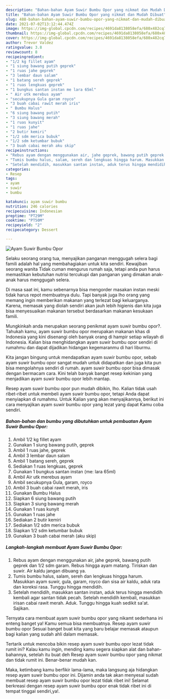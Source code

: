 ```yaml
---
description: "Bahan-bahan Ayam Suwir Bumbu Opor yang nikmat dan Mudah Dibuat"
title: "Bahan-bahan Ayam Suwir Bumbu Opor yang nikmat dan Mudah Dibuat"
slug: 488-bahan-bahan-ayam-suwir-bumbu-opor-yang-nikmat-dan-mudah-dibuat
date: 2021-07-02T13:12:44.474Z
image: https://img-global.cpcdn.com/recipes/4691da8138058efa/680x482cq70/ayam-suwir-bumbu-opor-foto-resep-utama.jpg
thumbnail: https://img-global.cpcdn.com/recipes/4691da8138058efa/680x482cq70/ayam-suwir-bumbu-opor-foto-resep-utama.jpg
cover: https://img-global.cpcdn.com/recipes/4691da8138058efa/680x482cq70/ayam-suwir-bumbu-opor-foto-resep-utama.jpg
author: Trevor Valdez
ratingvalue: 3.8
reviewcount: 8
recipeingredient:
- "1/2 kg fillet ayam"
- "1 siung bawang putih geprek"
- "1 ruas jahe geprek"
- "3 lembar daun salam"
- "1 batang sereh geprek"
- "1 ruas lengkuas geprek"
- "1 bungkus santan instan me lara 65ml"
- " Air utk merebus ayam"
- "secukupnya Gula garam royco"
- "3 buah cabai rawit merah iris"
- " Bumbu Halus"
- "6 siung bawang putih"
- "3 siung bawang merah"
- "1 ruas kunyit"
- "1 ruas jahe"
- "2 butir kemiri"
- "1/2 sdm merica bubuk"
- "1/2 sdm ketumbar bubuk"
- "3 buah cabai merah aku skip"
recipeinstructions:
- "Rebus ayam dengan menggunakan air, jahe geprek, bawang putih geprek dan 1/2 sdm garam. Rebus hingga ayam matang. Tiriskan dan suwir. Air kaldu jangan dibuang ya."
- "Tumis bumbu halus, salam, sereh dan lengkuas hingga harum. Masukkan ayam suwir, gula, garam, royco dan sisa air kaldu, aduk rata dan koreksi rasa. Tunggu hingga mendidih."
- "Setelah mendidih, masukkan santan instan, aduk terus hingga mendidih kembali agar santan tidak pecah. Setelah mendidih kembali, masukkan irisan cabai rawit merah. Aduk. Tunggu hingga kuah sedikit sa&#39;at. Sajikan."
categories:
- Resep
tags:
- ayam
- suwir
- bumbu

katakunci: ayam suwir bumbu 
nutrition: 246 calories
recipecuisine: Indonesian
preptime: "PT29M"
cooktime: "PT50M"
recipeyield: "2"
recipecategory: Dessert

---
```



![Ayam Suwir Bumbu Opor](https://img-global.cpcdn.com/recipes/4691da8138058efa/680x482cq70/ayam-suwir-bumbu-opor-foto-resep-utama.jpg)

Selaku seorang orang tua, menyajikan panganan menggugah selera bagi famili adalah hal yang membahagiakan untuk kita sendiri. Kewajiban seorang  wanita Tidak cuman mengurus rumah saja, tetapi anda pun harus memastikan kebutuhan nutrisi tercukupi dan panganan yang dimakan anak-anak harus menggugah selera.

Di masa  saat ini, kamu sebenarnya bisa mengorder masakan instan meski tidak harus repot membuatnya dulu. Tapi banyak juga lho orang yang memang ingin memberikan makanan yang terlezat bagi keluarganya. Karena, memasak yang diolah sendiri akan jauh lebih higienis dan kita juga bisa menyesuaikan makanan tersebut berdasarkan makanan kesukaan famili. 



Mungkinkah anda merupakan seorang penikmat ayam suwir bumbu opor?. Tahukah kamu, ayam suwir bumbu opor merupakan makanan khas di Indonesia yang kini disenangi oleh banyak orang di hampir setiap wilayah di Indonesia. Kalian bisa menghidangkan ayam suwir bumbu opor sendiri di rumahmu dan dapat dijadikan hidangan kegemaranmu di hari liburmu.

Kita jangan bingung untuk mendapatkan ayam suwir bumbu opor, sebab ayam suwir bumbu opor sangat mudah untuk didapatkan dan juga kita pun bisa mengolahnya sendiri di rumah. ayam suwir bumbu opor bisa dimasak dengan bermacam cara. Kini telah banyak banget resep kekinian yang menjadikan ayam suwir bumbu opor lebih mantap.

Resep ayam suwir bumbu opor pun mudah dibikin, lho. Kalian tidak usah ribet-ribet untuk membeli ayam suwir bumbu opor, tetapi Anda dapat menyiapkan di rumahmu. Untuk Kalian yang akan menyajikannya, berikut ini cara menyajikan ayam suwir bumbu opor yang lezat yang dapat Kamu coba sendiri.

<!--inarticleads1-->

##### Bahan-bahan dan bumbu yang dibutuhkan untuk pembuatan Ayam Suwir Bumbu Opor:

1. Ambil 1/2 kg fillet ayam
1. Gunakan 1 siung bawang putih, geprek
1. Ambil 1 ruas jahe, geprek
1. Ambil 3 lembar daun salam
1. Ambil 1 batang sereh, geprek
1. Sediakan 1 ruas lengkuas, geprek
1. Gunakan 1 bungkus santan instan (me: lara 65ml)
1. Ambil  Air utk merebus ayam
1. Ambil secukupnya Gula, garam, royco
1. Ambil 3 buah cabai rawit merah, iris
1. Gunakan  Bumbu Halus
1. Siapkan 6 siung bawang putih
1. Siapkan 3 siung bawang merah
1. Gunakan 1 ruas kunyit
1. Gunakan 1 ruas jahe
1. Sediakan 2 butir kemiri
1. Sediakan 1/2 sdm merica bubuk
1. Siapkan 1/2 sdm ketumbar bubuk
1. Gunakan 3 buah cabai merah (aku skip)




<!--inarticleads2-->

##### Langkah-langkah membuat Ayam Suwir Bumbu Opor:

1. Rebus ayam dengan menggunakan air, jahe geprek, bawang putih geprek dan 1/2 sdm garam. Rebus hingga ayam matang. Tiriskan dan suwir. Air kaldu jangan dibuang ya.
1. Tumis bumbu halus, salam, sereh dan lengkuas hingga harum. Masukkan ayam suwir, gula, garam, royco dan sisa air kaldu, aduk rata dan koreksi rasa. Tunggu hingga mendidih.
1. Setelah mendidih, masukkan santan instan, aduk terus hingga mendidih kembali agar santan tidak pecah. Setelah mendidih kembali, masukkan irisan cabai rawit merah. Aduk. Tunggu hingga kuah sedikit sa&#39;at. Sajikan.




Ternyata cara membuat ayam suwir bumbu opor yang nikamt sederhana ini enteng banget ya! Kamu semua bisa membuatnya. Resep ayam suwir bumbu opor Sesuai banget buat kita yang baru belajar memasak ataupun bagi kalian yang sudah ahli dalam memasak.

Tertarik untuk mencoba bikin resep ayam suwir bumbu opor lezat tidak rumit ini? Kalau kamu ingin, mending kamu segera siapkan alat dan bahan-bahannya, setelah itu buat deh Resep ayam suwir bumbu opor yang nikmat dan tidak rumit ini. Benar-benar mudah kan. 

Maka, ketimbang kamu berfikir lama-lama, maka langsung aja hidangkan resep ayam suwir bumbu opor ini. Dijamin anda tak akan menyesal sudah membuat resep ayam suwir bumbu opor lezat tidak ribet ini! Selamat berkreasi dengan resep ayam suwir bumbu opor enak tidak ribet ini di tempat tinggal sendiri,ya!.

